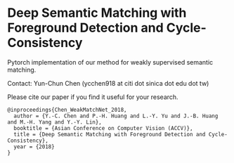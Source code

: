 # Deep Semantic Matching with Foreground Detection and Cycle-Consistency

Pytorch implementation of our method for weakly supervised semantic matching.

Contact: Yun-Chun Chen (ycchen918 at citi dot sinica dot edu dot tw)

Please cite our paper if you find it useful for your research.

```
@inproceedings{Chen_WeakMatchNet_2018,
  author = {Y.-C. Chen and P.-H. Huang and L.-Y. Yu and J.-B. Huang and M.-H. Yang and Y.-Y. Lin},
  booktitle = {Asian Conference on Computer Vision (ACCV)},
  title = {Deep Semantic Matching with Foreground Detection and Cycle-Consistency},
  year = {2018}
}
```
